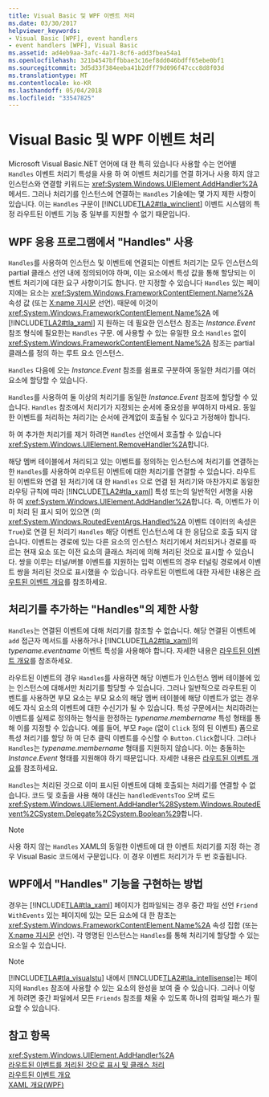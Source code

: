 ```yaml
---
title: Visual Basic 및 WPF 이벤트 처리
ms.date: 03/30/2017
helpviewer_keywords:
- Visual Basic [WPF], event handlers
- event handlers [WPF], Visual Basic
ms.assetid: ad4eb9aa-3afc-4a71-8cf6-add3fbea54a1
ms.openlocfilehash: 321b4547bffbbae3c16ef8dd046bdff65ebe0bf1
ms.sourcegitcommit: 3d5d33f384eeba41b2dff79d096f47ccc8d8f03d
ms.translationtype: MT
ms.contentlocale: ko-KR
ms.lasthandoff: 05/04/2018
ms.locfileid: "33547825"
---
```

# <a name="visual-basic-and-wpf-event-handling"></a>Visual Basic 및 WPF 이벤트 처리
Microsoft Visual Basic.NET 언어에 대 한 특히 있습니다 사용할 수는 언어별 `Handles` 이벤트 처리기 특성을 사용 하 여 이벤트 처리기를 연결 하거나 사용 하지 않고 인스턴스와 연결할 키워드는 <xref:System.Windows.UIElement.AddHandler%2A> 메서드. 그러나 처리기를 인스턴스에 연결하는 `Handles` 기술에는 몇 가지 제한 사항이 있습니다. 이는 `Handles` 구문이 [!INCLUDE[TLA2#tla_winclient](../../../../includes/tla2sharptla-winclient-md.md)] 이벤트 시스템의 특정 라우트된 이벤트 기능 중 일부를 지원할 수 없기 때문입니다.  
  
## <a name="using-handles-in-a-wpf-application"></a>WPF 응용 프로그램에서 "Handles" 사용  
 `Handles`를 사용하여 인스턴스 및 이벤트에 연결되는 이벤트 처리기는 모두 인스턴스의 partial 클래스 선언 내에 정의되어야 하며, 이는 요소에서 특성 값을 통해 할당되는 이벤트 처리기에 대한 요구 사항이기도 합니다. 만 지정할 수 있습니다 `Handles` 있는 페이지에는 요소는 <xref:System.Windows.FrameworkContentElement.Name%2A> 속성 값 (또는 [X:name 지시문](../../../../docs/framework/xaml-services/x-name-directive.md) 선언). 때문에 이것이 <xref:System.Windows.FrameworkContentElement.Name%2A> 에 [!INCLUDE[TLA2#tla_xaml](../../../../includes/tla2sharptla-xaml-md.md)] 지 원하는 데 필요한 인스턴스 참조는 *Instance.Event* 참조 형식에 필요한는 `Handles` 구문. 에 사용할 수 있는 유일한 요소 `Handles` 없이 <xref:System.Windows.FrameworkContentElement.Name%2A> 참조는 partial 클래스를 정의 하는 루트 요소 인스턴스.  
  
 `Handles` 다음에 오는 *Instance.Event* 참조를 쉼표로 구분하여 동일한 처리기를 여러 요소에 할당할 수 있습니다.  
  
 `Handles`를 사용하여 둘 이상의 처리기를 동일한 *Instance.Event* 참조에 할당할 수 있습니다. `Handles` 참조에서 처리기가 지정되는 순서에 중요성을 부여하지 마세요. 동일한 이벤트를 처리하는 처리기는 순서에 관계없이 호출될 수 있다고 가정해야 합니다.  
  
 하 여 추가한 처리기를 제거 하려면 `Handles` 선언에서 호출할 수 있습니다 <xref:System.Windows.UIElement.RemoveHandler%2A>합니다.  
  
 해당 멤버 테이블에서 처리되고 있는 이벤트를 정의하는 인스턴스에 처리기를 연결하는 한 `Handles`를 사용하여 라우트된 이벤트에 대한 처리기를 연결할 수 있습니다. 라우트된 이벤트와 연결 된 처리기에 대 한 `Handles` 으로 연결 된 처리기와 마찬가지로 동일한 라우팅 규칙에 따라 [!INCLUDE[TLA2#tla_xaml](../../../../includes/tla2sharptla-xaml-md.md)] 특성 또는의 일반적인 서명을 사용 하 여 <xref:System.Windows.UIElement.AddHandler%2A>합니다. 즉, 이벤트가 이미 처리 된 표시 되어 있으면 (의 <xref:System.Windows.RoutedEventArgs.Handled%2A> 이벤트 데이터의 속성은 `True`)로 연결 된 처리기 `Handles` 해당 이벤트 인스턴스에 대 한 응답으로 호출 되지 않습니다. 이벤트는 경로에 있는 다른 요소의 인스턴스 처리기에서 처리되거나 경로를 따르는 현재 요소 또는 이전 요소의 클래스 처리에 의해 처리된 것으로 표시할 수 있습니다. 쌍을 이루는 터널/버블 이벤트를 지원하는 입력 이벤트의 경우 터널링 경로에서 이벤트 쌍을 처리된 것으로 표시했을 수 있습니다. 라우트된 이벤트에 대한 자세한 내용은 [라우트된 이벤트 개요](../../../../docs/framework/wpf/advanced/routed-events-overview.md)를 참조하세요.  
  
## <a name="limitations-of-handles-for-adding-handlers"></a>처리기를 추가하는 "Handles"의 제한 사항  
 `Handles`는 연결된 이벤트에 대해 처리기를 참조할 수 없습니다. 해당 연결된 이벤트에 `add` 접근자 메서드를 사용하거나 [!INCLUDE[TLA2#tla_xaml](../../../../includes/tla2sharptla-xaml-md.md)]의 *typename.eventname* 이벤트 특성을 사용해야 합니다. 자세한 내용은 [라우트된 이벤트 개요](../../../../docs/framework/wpf/advanced/routed-events-overview.md)를 참조하세요.  
  
 라우트된 이벤트의 경우 `Handles`를 사용하면 해당 이벤트가 인스턴스 멤버 테이블에 있는 인스턴스에 대해서만 처리기를 할당할 수 있습니다. 그러나 일반적으로 라우트된 이벤트를 사용하면 부모 요소는 부모 요소의 해당 멤버 테이블에 해당 이벤트가 없는 경우에도 자식 요소의 이벤트에 대한 수신기가 될 수 있습니다. 특성 구문에서는 처리하려는 이벤트를 실제로 정의하는 형식을 한정하는 *typename.membername* 특성 형태를 통해 이를 지정할 수 있습니다. 예를 들어, 부모 `Page` (없이 `Click` 정의 된 이벤트) 폼으로 특성 처리기를 할당 하 여 단추 클릭 이벤트를 수신할 수 `Button.Click`합니다. 그러나 `Handles`는 *typename.membername* 형태를 지원하지 않습니다. 이는 충돌하는 *Instance.Event* 형태를 지원해야 하기 때문입니다. 자세한 내용은 [라우트된 이벤트 개요](../../../../docs/framework/wpf/advanced/routed-events-overview.md)를 참조하세요.  
  
 `Handles`는 처리된 것으로 이미 표시된 이벤트에 대해 호출되는 처리기를 연결할 수 없습니다. 코드 및 호출을 사용 해야 대신는 `handledEventsToo` 오버 로드 <xref:System.Windows.UIElement.AddHandler%28System.Windows.RoutedEvent%2CSystem.Delegate%2CSystem.Boolean%29>합니다.  
  
> [!NOTE]
>  사용 하지 않는 `Handles` XAML의 동일한 이벤트에 대 한 이벤트 처리기를 지정 하는 경우 Visual Basic 코드에서 구문입니다. 이 경우 이벤트 처리기가 두 번 호출됩니다.  
  
## <a name="how-wpf-implements-handles-functionality"></a>WPF에서 "Handles" 기능을 구현하는 방법  
 경우는 [!INCLUDE[TLA#tla_xaml](../../../../includes/tlasharptla-xaml-md.md)] 페이지가 컴파일되는 경우 중간 파일 선언 `Friend` `WithEvents` 있는 페이지에 있는 모든 요소에 대 한 참조는 <xref:System.Windows.FrameworkContentElement.Name%2A> 속성 집합 (또는 [X:name 지시문](../../../../docs/framework/xaml-services/x-name-directive.md) 선언). 각 명명된 인스턴스는 `Handles`를 통해 처리기에 할당할 수 있는 요소일 수 있습니다.  
  
> [!NOTE]
>  [!INCLUDE[TLA#tla_visualstu](../../../../includes/tlasharptla-visualstu-md.md)] 내에서 [!INCLUDE[TLA2#tla_intellisense](../../../../includes/tla2sharptla-intellisense-md.md)]는 페이지의 `Handles` 참조에 사용할 수 있는 요소의 완성을 보여 줄 수 있습니다. 그러나 이렇게 하려면 중간 파일에서 모든 `Friends` 참조를 채울 수 있도록 하나의 컴파일 패스가 필요할 수 있습니다.  
  
## <a name="see-also"></a>참고 항목  
 <xref:System.Windows.UIElement.AddHandler%2A>  
 [라우트된 이벤트를 처리된 것으로 표시 및 클래스 처리](../../../../docs/framework/wpf/advanced/marking-routed-events-as-handled-and-class-handling.md)  
 [라우트된 이벤트 개요](../../../../docs/framework/wpf/advanced/routed-events-overview.md)  
 [XAML 개요(WPF)](../../../../docs/framework/wpf/advanced/xaml-overview-wpf.md)
